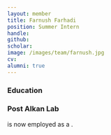 ```yaml
---
layout: member
title: Farnush Farhadi
position: Summer Intern
handle: 
github: 
scholar: 
image: /images/team/farnush.jpg
cv: 
alumni: true
---
```


### Education

### Post Alkan Lab
 is now employed as a .
